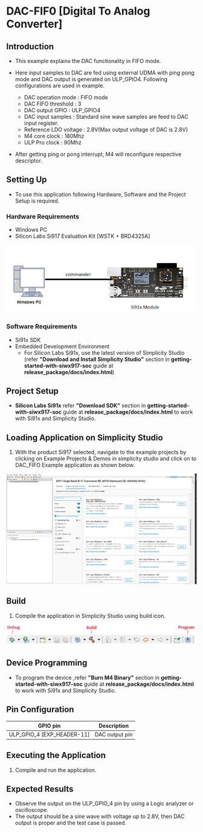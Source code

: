 # DAC-FIF0 [Digital To Analog Converter]

## Introduction 
- This example explains the DAC functionality in FIFO mode.
- Here input samples to DAC are fed using external UDMA with ping pong mode and DAC output is generated on ULP_GPIO4. Following configurations are used in example.

  - DAC operation mode		: FIFO mode
  - DAC FIFO threshold		: 3
  - DAC output GPIO			: ULP_GPIO4
  - DAC input samples		: Standard sine wave samples are feed to DAC input register. 
  - Reference LDO voltage	: 2.8V(Max output voltage of DAC is 2.8V)
  - M4 core clock			: 180Mhz
  - ULP Pro clock			: 90Mhz
  
- After getting ping or pong interrupt, M4 will reconfigure respective descriptor.


## Setting Up 
 - To use this application following Hardware, Software and the Project Setup is required.

### Hardware Requirements	
  - Windows PC 
  - Silicon Labs Si917 Evaluation Kit [WSTK + BRD4325A]
 
![Figure: Introduction](resources/readme/image509a.png)

### Software Requirements
  - Si91x SDK
  - Embedded Development Environment
    - For Silicon Labs Si91x, use the latest version of Simplicity Studio (refer **"Download and Install Simplicity Studio"** section in **getting-started-with-siwx917-soc** guide at **release_package/docs/index.html**)
 
## Project Setup
- **Silicon Labs Si91x** refer **"Download SDK"** section in **getting-started-with-siwx917-soc** guide at **release_package/docs/index.html** to work with Si91x and Simplicity Studio.
 
## Loading Application on Simplicity Studio
1. With the product Si917 selected, navigate to the example projects by clicking on Example Projects & Demos 
in simplicity studio and click on to DAC_FIFO Example application as shown below.

![Figure:](resources/readme/image509b.png)
  
## Build 
1. Compile the application in Simplicity Studio using build icon. 

![Figure: Build run and Debug](resources/readme/image509c.png)

## Device Programming
- To program the device ,refer **"Burn M4 Binary"** section in **getting-started-with-siwx917-soc** guide at **release_package/docs/index.html** to work with Si91x and Simplicity Studio.

## Pin Configuration
|GPIO pin  | Description|
|--- | --- | 
|ULP_GPIO_4 [EXP_HEADER-11] |DAC output pin|


## Executing the Application
1. Compile and run the application.

## Expected Results 
 - Observe the output on the ULP_GPIO_4 pin by using a Logic analyzer or oscilloscope.
 - The output should be a sine wave with voltage up to 2.8V, then DAC output is proper and the test case is passed.